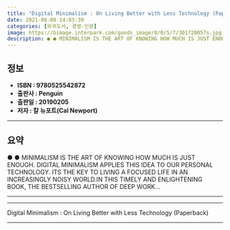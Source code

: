```yaml
---
title: "Digital Minimalism : On Living Better with Less Technology (Paperback)"
date: 2021-06-08 14:03:39
categories: [외국도서, 경영-인문]
image: https://bimage.interpark.com/goods_image/0/0/5/7/301720057s.jpg
description: ● ● MINIMALISM IS THE ART OF KNOWING HOW MUCH IS JUST ENOUGH. DIGITAL MINIMALISM APPLIES THIS IDEA TO OUR PERSONAL TECHNOLOGY. ITS THE KEY TO LIVING A FOCUSED
---
```


## **정보**

- **ISBN : 9780525542872**
- **출판사 : Penguin**
- **출판일 : 20190205**
- **저자 : 칼 뉴포트(Cal Newport)**

------



## **요약**

●  ●  MINIMALISM IS THE ART OF KNOWING HOW MUCH IS JUST ENOUGH. DIGITAL MINIMALISM APPLIES THIS IDEA TO OUR PERSONAL TECHNOLOGY. ITS THE KEY TO LIVING A FOCUSED LIFE IN AN INCREASINGLY NOISY WORLD.IN THIS TIMELY AND ENLIGHTENING BOOK, THE BESTSELLING AUTHOR OF DEEP WORK... 

------



------


Digital Minimalism : On Living Better with Less Technology (Paperback) 

------


